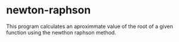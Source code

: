 # newton-raphson

This program calculates an aproximmate value of the root of a given function using the newthon raphson method.
